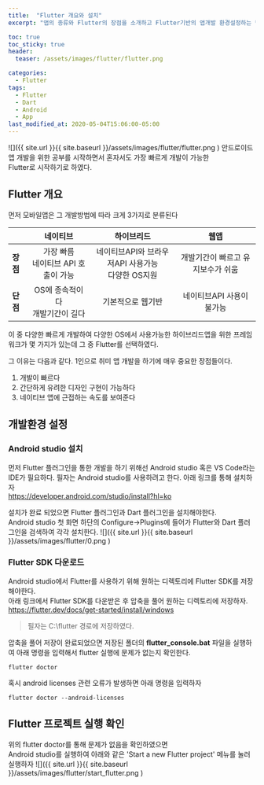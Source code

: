 ```yaml
---
title:  "Flutter 개요와 설치"
excerpt: "앱의 종류와 Flutter의 장점을 소개하고 Flutter기반의 앱개발 환경설정하는 법을 소개"

toc: true
toc_sticky: true
header:
  teaser: /assets/images/flutter/flutter.png

categories:
  - Flutter
tags:
  - Flutter
  - Dart
  - Android
  - App
last_modified_at: 2020-05-04T15:06:00-05:00
---
```

![]({{ site.url }}{{ site.baseurl }}/assets/images/flutter/flutter.png    )
안드로이드 앱 개발을 위한 공부를 시작하면서 혼자서도 가장 빠르게 개발이 가능한  
Flutter로 시작하기로 하였다.

## Flutter 개요
먼저 모바일앱은 그 개발방법에 따라 크게 3가지로 분류된다  

|  | 네이티브 | 하이브리드 | 웹앱 |
|:----|:---:|:---:|:---:|
| **장점** | 가장 빠름<br />네이티브 API 호출이 가능 | 네이티브API와 브라우저API 사용가능<br />다양한 OS지원 | 개발기간이 빠르고 유지보수가 쉬움 |
| **단점** | OS에 종속적이다<br />개발기간이 길다 | 기본적으로 웹기반 | 네이티브API 사용이 불가능|
  
이 중 다양한 빠르게 개발하여 다양한 OS에서 사용가능한 하이브리드앱을 위한 프레임워크가 몇 가지가 있는데 그 중 Flutter를 선택하였다.  
  
그 이유는 다음과 같다. 1인으로 취미 앱 개발을 하기에 매우 중요한 장점들이다.
1. 개발이 빠르다
2. 간단하게 유려한 디자인 구현이 가능하다
3. 네이티브 앱에 근접하는 속도를 보여준다

## 개발환경 설정
### Android studio 설치
먼저 Flutter 플러그인을 통한 개발을 하기 위해선 Android studio 혹은 VS Code라는 IDE가 필요하다. 필자는 Android studio를 사용하려고 한다. 아래 링크를 통해 설치하자  
<https://developer.android.com/studio/install?hl=ko>  
  
설치가 완료 되었으면 Flutter 플러그인과 Dart 플러그인을 설치해야한다.  
Android studio 첫 화면 하단의 Configure->Plugins에 들어가 Flutter와 Dart 플러그인을 검색하여 각각 설치한다.
![]({{ site.url }}{{ site.baseurl }}/assets/images/flutter/0.png    )
### Flutter SDK 다운로드
Android studio에서 Flutter를 사용하기 위해 원하는 디렉토리에 Flutter SDK를 저장해야한다.  
아래 링크에서 Flutter SDK를 다운받은 후 압축을 풀어 원하는 디렉토리에 저장하자.  
<https://flutter.dev/docs/get-started/install/windows>   
> 필자는 C:\flutter 경로에 저장하였다.  
  
압축을 풀어 저장이 완료되었으면 저장된 폴더의 **flutter_console.bat** 파일을 실행하여 아래 명령을 입력해서 flutter 실행에 문제가 없는지 확인한다.
```
flutter doctor
```
혹시 android licenses 관련 오류가 발생하면 아래 명령을 입력하자
```
flutter doctor --android-licenses
```
## Flutter 프로젝트 실행 확인
위의 flutter doctor를 통해 문제가 없음을 확인하였으면  
Android studio를 실행하여 아래와 같은 'Start a new Flutter project' 메뉴를 눌러 실행하자
![]({{ site.url }}{{ site.baseurl }}/assets/images/flutter/start_flutter.png    )